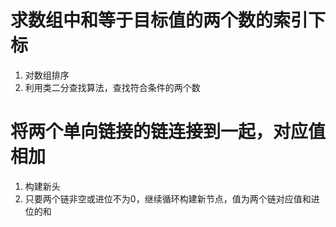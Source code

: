 # 求数组中和等于目标值的两个数的索引下标

1. 对数组排序
2. 利用类二分查找算法，查找符合条件的两个数


# 将两个单向链接的链连接到一起，对应值相加

1. 构建新头
2. 只要两个链非空或进位不为0，继续循环构建新节点，值为两个链对应值和进位的和

